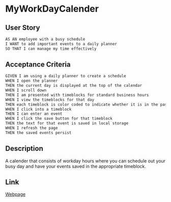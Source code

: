 # MyWorkDayCalender

## User Story

```md
AS AN employee with a busy schedule
I WANT to add important events to a daily planner
SO THAT I can manage my time effectively
```
## Acceptance Criteria

```md
GIVEN I am using a daily planner to create a schedule
WHEN I open the planner
THEN the current day is displayed at the top of the calendar
WHEN I scroll down
THEN I am presented with timeblocks for standard business hours
WHEN I view the timeblocks for that day
THEN each timeblock is color coded to indicate whether it is in the past, present, or future
WHEN I click into a timeblock
THEN I can enter an event
WHEN I click the save button for that timeblock
THEN the text for that event is saved in local storage
WHEN I refresh the page
THEN the saved events persist
```
## Description 
A calender that consists of workday hours where you can schedule out your busy day and have your events saved in the appropriate timeblock.

## Link
[Webpage](https://mysonh.github.io/MyWorkDayCalender/)
